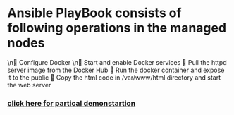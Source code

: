 # Ansible PlayBook consists of following operations in the managed nodes 

 \n🔹 Configure Docker
 \n🔹 Start and enable Docker services
 🔹 Pull the httpd server image from the Docker Hub
 🔹 Run the docker container and expose it to the public
 🔹 Copy the html code in /var/www/html directory and start the web server

### [click here for partical demonstartion](https://www.linkedin.com/posts/kalla-kruparaju-9b0790148_docker-arth-arth2020-activity-6740107353762357248-RYsN)

